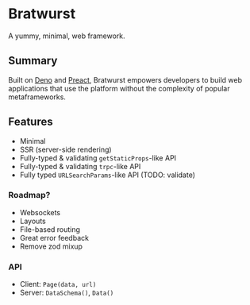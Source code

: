 # Bratwurst

A yummy, minimal, web framework.

## Summary

Built on [Deno](https://deno.com) and [Preact](https://preactjs.com), Bratwurst empowers developers to build web applications that use the platform without the complexity of popular metaframeworks.

## Features

- Minimal
- SSR (server-side rendering)
- Fully-typed & validating `getStaticProps`-like API
- Fully-typed & validating `trpc`-like API
- Fully typed `URLSearchParams`-like API (TODO: validate)

### Roadmap?

- Websockets
- Layouts
- File-based routing
- Great error feedback
- Remove zod mixup

### API

- Client: `Page(data, url)`
- Server: `DataSchema()`, `Data()`
